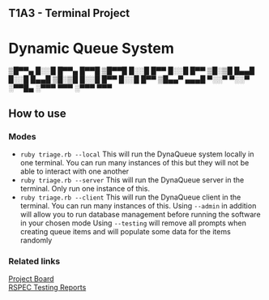 ## T1A3 - Terminal Project
# Dynamic Queue System




▒█▀▀▄ █░░█ █▀▀▄ █▀▀█ ▒█▀▀█ █░░█ █▀▀ █░░█ █▀▀ 
▒█░▒█ █▄▄█ █░░█ █▄▄█ ▒█░▒█ █░░█ █▀▀ █░░█ █▀▀ 
▒█▄▄▀ ▄▄▄█ ▀░░▀ ▀░░▀ ░▀▀█▄ ░▀▀▀ ▀▀▀ ░▀▀▀ ▀▀▀


## How to use
### Modes
 - `ruby triage.rb --local` This will run the DynaQueue system locally in one terminal. You can run many instances of this but they will not be able to interact with one another
 - `ruby triage.rb --server` This will run the DynaQueue server in the terminal. Only run one instance of this.
 - `ruby triage.rb --client` This will run the DynaQueue client in the terminal. You can run many instances of this.
Using `--admin` in addition will allow you to run database management before running the software in your chosen mode
Using `--testing` will remove all prompts when creating queue items and will populate some data for the items randomly


### Related links
[Project Board](https://github.com/users/Samworth27/projects/2)  
[RSPEC Testing Reports](https://samworth27.github.io/triage/reports/overview.html)
